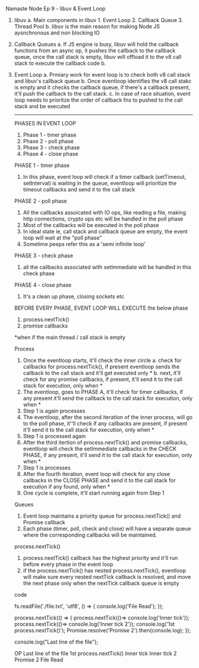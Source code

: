 Namaste Node
Ep 9 - libuv & Event Loop

1. libuv
    a. Main components in libuv
        1. Event Loop
        2. Callback Queue
        3. Thread Pool
    b. libuv is the main reason for making Node JS aysnchronous and non blocking IO

2. Callback Queues
    a. If JS engine is busy, libuv will hold the callback functions from an async op, it pushes the callback to the callback queue, once the call stack is empty, libuv will offload it to the v8 call stack to execute the callback code
    b. 

3. Event Loop
    a. Prmiary work for event loop is to check both v8 call stack and libuv's callback queue
    b. Once eventloop identifies the v8 call stakc is empty and it checks the callback queue, if there's a callback present, it'll push the callback to the call stack.
    c. In case of race situation, event loop needs to prioritze the order of callback fns to pushed to the call stack and be executed
    
    ---------------------------------------------------
    PHASES IN EVENT LOOP
    1. Phase 1 - timer phase
    2. Phase 2 - poll phase
    3. Phase 3 - check phase
    4. Phase 4 - close phase


    PHASE 1 - timer phase
    1. In this phase, event loop will check if a timer callback (setTimeout, setInterval) is waiting in the queue, eventloop will prioritize the timeout callbacks and send it to the call stack

    PHASE 2 - poll phase
    1. All the callbacks assoicated with IO ops, like reading a file, making http connections, crypto ops etc will be handled in the poll phase
    2. Most of the callbacks will be executed in the poll phase
    3. In ideal state ie, call stack and callback queue are empty, the event loop will wait at the "poll phase"
    4. Sometime peeps refer this as a 'semi infinite loop'
    

    PHASE 3 - check phase
    1. all the callbacks associated with setImmediate will be handled in this check phase

    PHASE 4 - close phase
    1. It's a clean up phase, closing sockets etc

    BEFORE EVERY PHASE, EVENT LOOP WILL EXECUTE the below phase
    1. process.nextTick()
    2. promise callbacks


    *when if the main thread / call stack is empty

    Process
    1. Once the eventloop starts, it'll check the inner circle
        a. check for callbacks for process.nextTick(), if present eventloop sends the callback to the call stack and it'll get executed only *
        b. next, it'll check for any promise callbacks, if present, it'll send it to the call stack for execution, only when *
    2. The eventloop, goes to PHASE A, it'll check for timer callbacks, if any present it'll send the callback to the call stack for execution, only when *
    3. Step 1 is again processes
    4. The eventloop, after the second iteration of the inner process, will go to the poll phase, it''ll check if any callbacks are present, if present it'll send it to the call stack for execution, only when *
    5. Step 1 is processed again
    6. After the third itertion of process.nextTick() and promise callbacks, eventloop will check the setImmediate callbacks in the CHECK PHASE, if any present, it'll send it to the call stack for execution, only when *
    7. Step 1 is processes
    8. After the fourth iteration, event loop will check for any close callbacks in the CLOSE PHASE and send it to the call stack for execution if any found, only when *
    9. One cycle is complete, it'll start running again from Step 1

    Queues
    1. Event loop maintains a priority queue for process.nextTick() and Promise callback
    2. Each phase (timer, poll, check and close) will have a separate queue where the corresponding callbacks will be maintained.
    

    process.nextTick()
    1. process.nextTick() callback has the highest priority and it'll run before every phase in the event loop
    2. if the process.nextTick() has nested process.nextTick(), eventloop will make sure every nested nextTick callback is resolved, and move the next phase only when the nextTick callback queue is empty

    code

    fs.readFile('./file.txt', 'utf8', () => {
        console.log('File Read');
    });

    process.nextTick(() => {
        process.nextTick(()=> console.log('Inner tick'));
        process.nextTick(()=> console.log('Inner tick 2'));
        console.log('1st process.nextTick()');
        Promise.resolve('Promise 2').then(console.log);
    });

    console.log("Last line of the file");

    OP
    Last line of the file
    1st process.nextTick()
    Inner tick
    Inner tick 2
    Promise 2
    File Read
